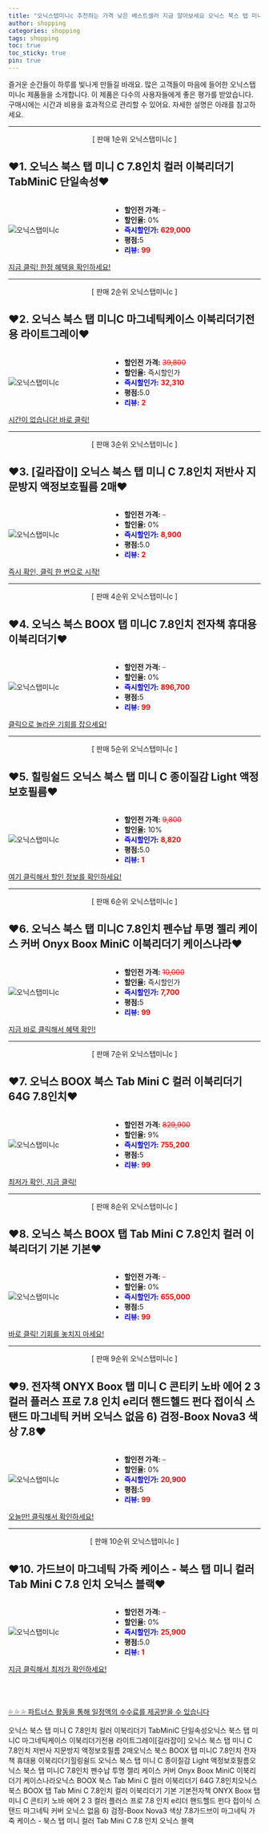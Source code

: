 ```yaml
---
title: "오닉스탭미니c 추천하는 가격 낮은 베스트셀러 지금 알아보세요 오닉스 북스 탭 미니 C"
author: shopping
categories: shopping
tags: shopping
toc: true
toc_sticky: true
pin: true
---
```

즐거운 순간들이 하루를 빛나게 만들길 바래요. 많은 고객들이 마음에 들어한 오닉스탭미니c 제품들을 소개합니다. 이 제품은 다수의 사용자들에게 좋은 평가를 받았습니다. 구매시에는 시간과 비용을 효과적으로 관리할 수 있어요. 자세한 설명은 아래를 참고하세요.

---
<p class="toplist" style="margin: 0 auto; display: block; width: fit-content;">[ 판매 1순위 오닉스탭미니c ]</p>

<h2><strong>❤️1. 오닉스 북스 탭 미니 C 7.8인치 컬러 이북리더기 TabMiniC 단일속성❤️</strong></h2>

<div style="display: flex; align-items: center;">
    <div style="flex: 0.4;">
        <img src="https://thumbnail6.coupangcdn.com/thumbnails/remote/230x230ex/image/vendor_inventory/5002/6703bfc0f66ea296d32c68222ad64bbf22da78373b139df78f9c2a8d379f.jpg" alt="오닉스탭미니c" style="max-width: 100%;">
    </div>
    <div style="flex: 0.6; margin-left: 10px;">
        <ul>
            <li><strong>할인전 가격:</strong> <del style="color: red;">-</del></li>
            <li><strong>할인율:</strong> 0%</li>
            <li><span style='color:blue'><strong>즉시할인가:</strong></span> <span style='color:red'><strong>629,000</strong></span></li>
            <li><strong>평점:</strong>5</li>
            <li><span style='color:blue'><strong>리뷰:</strong></span> <span style='color:red'><strong>99</strong></span></li>
        </ul>
    </div>
</div>
<div class="center">
    <a href="https://William4Davisa.github.io?lptag=AF9450613&subid=githubio&pageKey=7956635622&traceid=V0-153&itemId=21984187792&vendorItemId=89031784271" class="myButton">
        지금 클릭! 한정 혜택을 확인하세요!
    </a>
</div>


---
<p class="toplist" style="margin: 0 auto; display: block; width: fit-content;">[ 판매 2순위 오닉스탭미니c ]</p>

<h2><strong>❤️2. 오닉스 북스 탭 미니C 마그네틱케이스 이북리더기전용 라이트그레이❤️</strong></h2>

<div style="display: flex; align-items: center;">
    <div style="flex: 0.4;">
        <img src="https://thumbnail6.coupangcdn.com/thumbnails/remote/230x230ex/image/vendor_inventory/91b6/bc430c1f7389a8720a26d7dd063506fd91c384b1686354254085c7c44852.jpg" alt="오닉스탭미니c" style="max-width: 100%;">
    </div>
    <div style="flex: 0.6; margin-left: 10px;">
        <ul>
            <li><strong>할인전 가격:</strong> <del style="color: red;">39,800</del></li>
            <li><strong>할인율:</strong> 즉시할인가</li>
            <li><span style='color:blue'><strong>즉시할인가:</strong></span> <span style='color:red'><strong>32,310</strong></span></li>
            <li><strong>평점:</strong>5.0</li>
            <li><span style='color:blue'><strong>리뷰:</strong></span> <span style='color:red'><strong>2</strong></span></li>
        </ul>
    </div>
</div>
<div class="center">
    <a href="https://William4Davisa.github.io?lptag=AF9450613&subid=githubio&pageKey=7755701798&traceid=V0-153&itemId=20902656818&vendorItemId=87969682485" class="myButton">
        시간이 없습니다! 바로 클릭!
    </a>
</div>


---
<p class="toplist" style="margin: 0 auto; display: block; width: fit-content;">[ 판매 3순위 오닉스탭미니c ]</p>

<h2><strong>❤️3. [길라잡이] 오닉스 북스 탭 미니 C 7.8인치 저반사 지문방지 액정보호필름 2매❤️</strong></h2>

<div style="display: flex; align-items: center;">
    <div style="flex: 0.4;">
        <img src="https://thumbnail9.coupangcdn.com/thumbnails/remote/230x230ex/image/vendor_inventory/eca1/f18672bc0e1b3111c5e5d3a4773ad1f689fbe551456b2a477f74ea903948.jpg" alt="오닉스탭미니c" style="max-width: 100%;">
    </div>
    <div style="flex: 0.6; margin-left: 10px;">
        <ul>
            <li><strong>할인전 가격:</strong> <del style="color: red;">-</del></li>
            <li><strong>할인율:</strong> 0%</li>
            <li><span style='color:blue'><strong>즉시할인가:</strong></span> <span style='color:red'><strong>8,900</strong></span></li>
            <li><strong>평점:</strong>5.0</li>
            <li><span style='color:blue'><strong>리뷰:</strong></span> <span style='color:red'><strong>2</strong></span></li>
        </ul>
    </div>
</div>
<div class="center">
    <a href="https://William4Davisa.github.io?lptag=AF9450613&subid=githubio&pageKey=7836995895&traceid=V0-153&itemId=21324766568&vendorItemId=88383868791" class="myButton">
        즉시 확인, 클릭 한 번으로 시작!
    </a>
</div>


---
<p class="toplist" style="margin: 0 auto; display: block; width: fit-content;">[ 판매 4순위 오닉스탭미니c ]</p>

<h2><strong>❤️4. 오닉스 북스 BOOX 탭 미니C 7.8인치 전자책 휴대용 이북리더기❤️</strong></h2>

<div style="display: flex; align-items: center;">
    <div style="flex: 0.4;">
        <img src="https://thumbnail10.coupangcdn.com/thumbnails/remote/230x230ex/image/vendor_inventory/8d6e/0a92b2599a5d8bf0c7e359fd72e83c383689d4d5678bf3078a513ffee6d4.jpg" alt="오닉스탭미니c" style="max-width: 100%;">
    </div>
    <div style="flex: 0.6; margin-left: 10px;">
        <ul>
            <li><strong>할인전 가격:</strong> <del style="color: red;">-</del></li>
            <li><strong>할인율:</strong> 0%</li>
            <li><span style='color:blue'><strong>즉시할인가:</strong></span> <span style='color:red'><strong>896,700</strong></span></li>
            <li><strong>평점:</strong>5</li>
            <li><span style='color:blue'><strong>리뷰:</strong></span> <span style='color:red'><strong>99</strong></span></li>
        </ul>
    </div>
</div>
<div class="center">
    <a href="https://William4Davisa.github.io?lptag=AF9450613&subid=githubio&pageKey=8248348059&traceid=V0-153&itemId=23742919404&vendorItemId=90767506392" class="myButton">
        클릭으로 놀라운 기회를 잡으세요!
    </a>
</div>


---
<p class="toplist" style="margin: 0 auto; display: block; width: fit-content;">[ 판매 5순위 오닉스탭미니c ]</p>

<h2><strong>❤️5. 힐링쉴드 오닉스 북스 탭 미니 C 종이질감 Light 액정보호필름❤️</strong></h2>

<div style="display: flex; align-items: center;">
    <div style="flex: 0.4;">
        <img src="https://thumbnail9.coupangcdn.com/thumbnails/remote/230x230ex/image/vendor_inventory/cd03/4a27fd34a00990db3c76170681bf63e3ea09eb9f7936eaab9aebe1d0abae.jpg" alt="오닉스탭미니c" style="max-width: 100%;">
    </div>
    <div style="flex: 0.6; margin-left: 10px;">
        <ul>
            <li><strong>할인전 가격:</strong> <del style="color: red;">9,800</del></li>
            <li><strong>할인율:</strong> 10%</li>
            <li><span style='color:blue'><strong>즉시할인가:</strong></span> <span style='color:red'><strong>8,820</strong></span></li>
            <li><strong>평점:</strong>5.0</li>
            <li><span style='color:blue'><strong>리뷰:</strong></span> <span style='color:red'><strong>1</strong></span></li>
        </ul>
    </div>
</div>
<div class="center">
    <a href="https://William4Davisa.github.io?lptag=AF9450613&subid=githubio&pageKey=7473929522&traceid=V0-153&itemId=19507532341&vendorItemId=86616478023" class="myButton">
        여기 클릭해서 할인 정보를 확인하세요!
    </a>
</div>


---
<p class="toplist" style="margin: 0 auto; display: block; width: fit-content;">[ 판매 6순위 오닉스탭미니c ]</p>

<h2><strong>❤️6. 오닉스 북스 탭 미니C 7.8인치 펜수납 투명 젤리 케이스 커버 Onyx Boox MiniC 이북리더기 케이스나라❤️</strong></h2>

<div style="display: flex; align-items: center;">
    <div style="flex: 0.4;">
        <img src="https://thumbnail8.coupangcdn.com/thumbnails/remote/230x230ex/image/vendor_inventory/aec3/dbbb4baacf6edb8840ce907ecb3270b1fa9b0640f9e78a45cffe0b514266.jpg" alt="오닉스탭미니c" style="max-width: 100%;">
    </div>
    <div style="flex: 0.6; margin-left: 10px;">
        <ul>
            <li><strong>할인전 가격:</strong> <del style="color: red;">10,000</del></li>
            <li><strong>할인율:</strong> 즉시할인가</li>
            <li><span style='color:blue'><strong>즉시할인가:</strong></span> <span style='color:red'><strong>7,700</strong></span></li>
            <li><strong>평점:</strong>5</li>
            <li><span style='color:blue'><strong>리뷰:</strong></span> <span style='color:red'><strong>99</strong></span></li>
        </ul>
    </div>
</div>
<div class="center">
    <a href="https://William4Davisa.github.io?lptag=AF9450613&subid=githubio&pageKey=8218758927&traceid=V0-153&itemId=23614304535&vendorItemId=90639929284" class="myButton">
        지금 바로 클릭해서 혜택 확인!
    </a>
</div>


---
<p class="toplist" style="margin: 0 auto; display: block; width: fit-content;">[ 판매 7순위 오닉스탭미니c ]</p>

<h2><strong>❤️7. 오닉스 BOOX 북스 Tab Mini C 컬러 이북리더기 64G 7.8인치❤️</strong></h2>

<div style="display: flex; align-items: center;">
    <div style="flex: 0.4;">
        <img src="https://thumbnail7.coupangcdn.com/thumbnails/remote/230x230ex/image/vendor_inventory/f14b/9cc1a1d87cc79cc135174b6b187350e9d515a8608978088aa8d09a93497b.jpg" alt="오닉스탭미니c" style="max-width: 100%;">
    </div>
    <div style="flex: 0.6; margin-left: 10px;">
        <ul>
            <li><strong>할인전 가격:</strong> <del style="color: red;">829,900</del></li>
            <li><strong>할인율:</strong> 9%</li>
            <li><span style='color:blue'><strong>즉시할인가:</strong></span> <span style='color:red'><strong>755,200</strong></span></li>
            <li><strong>평점:</strong>5</li>
            <li><span style='color:blue'><strong>리뷰:</strong></span> <span style='color:red'><strong>99</strong></span></li>
        </ul>
    </div>
</div>
<div class="center">
    <a href="https://William4Davisa.github.io?lptag=AF9450613&subid=githubio&pageKey=7891102214&traceid=V0-153&itemId=21604979078&vendorItemId=88656449385" class="myButton">
        최저가 확인, 지금 클릭!
    </a>
</div>


---
<p class="toplist" style="margin: 0 auto; display: block; width: fit-content;">[ 판매 8순위 오닉스탭미니c ]</p>

<h2><strong>❤️8. 오닉스 북스 BOOX 탭 Tab Mini C 7.8인치 컬러 이북리더기 기본 기본❤️</strong></h2>

<div style="display: flex; align-items: center;">
    <div style="flex: 0.4;">
        <img src="https://thumbnail7.coupangcdn.com/thumbnails/remote/230x230ex/image/vendor_inventory/2f17/bbcf9a9874f6f539aff0fa9873d16b20b6b9fcf4c8a9b15a75e0941decea.jpg" alt="오닉스탭미니c" style="max-width: 100%;">
    </div>
    <div style="flex: 0.6; margin-left: 10px;">
        <ul>
            <li><strong>할인전 가격:</strong> <del style="color: red;">-</del></li>
            <li><strong>할인율:</strong> 0%</li>
            <li><span style='color:blue'><strong>즉시할인가:</strong></span> <span style='color:red'><strong>655,000</strong></span></li>
            <li><strong>평점:</strong>5</li>
            <li><span style='color:blue'><strong>리뷰:</strong></span> <span style='color:red'><strong>99</strong></span></li>
        </ul>
    </div>
</div>
<div class="center">
    <a href="https://William4Davisa.github.io?lptag=AF9450613&subid=githubio&pageKey=8168854705&traceid=V0-153&itemId=23320080973&vendorItemId=90351884019" class="myButton">
        바로 클릭! 기회를 놓치지 마세요!
    </a>
</div>


---
<p class="toplist" style="margin: 0 auto; display: block; width: fit-content;">[ 판매 9순위 오닉스탭미니c ]</p>

<h2><strong>❤️9. 전자책 ONYX Boox 탭 미니 C 콘티키 노바 에어 2 3 컬러 플러스 프로 7.8 인치 e리더 핸드헬드 펀다 접이식 스탠드 마그네틱 커버 오닉스 없음 6) 검정-Boox Nova3 색상 7.8❤️</strong></h2>

<div style="display: flex; align-items: center;">
    <div style="flex: 0.4;">
        <img src="https://thumbnail10.coupangcdn.com/thumbnails/remote/230x230ex/image/vendor_inventory/5685/9facd62c12f1641cfb5f222399fce7aadfe1a7ef0088ba83f99c783b38e0.jpg" alt="오닉스탭미니c" style="max-width: 100%;">
    </div>
    <div style="flex: 0.6; margin-left: 10px;">
        <ul>
            <li><strong>할인전 가격:</strong> <del style="color: red;">-</del></li>
            <li><strong>할인율:</strong> 0%</li>
            <li><span style='color:blue'><strong>즉시할인가:</strong></span> <span style='color:red'><strong>20,900</strong></span></li>
            <li><strong>평점:</strong>5</li>
            <li><span style='color:blue'><strong>리뷰:</strong></span> <span style='color:red'><strong>99</strong></span></li>
        </ul>
    </div>
</div>
<div class="center">
    <a href="https://William4Davisa.github.io?lptag=AF9450613&subid=githubio&pageKey=8235097534&traceid=V0-153&itemId=23704641005&vendorItemId=90729642182" class="myButton">
        오늘만! 클릭해서 확인하세요!
    </a>
</div>


---
<p class="toplist" style="margin: 0 auto; display: block; width: fit-content;">[ 판매 10순위 오닉스탭미니c ]</p>

<h2><strong>❤️10. 가드브이 마그네틱 가죽 케이스 - 북스 탭 미니 컬러 Tab Mini C 7.8 인치 오닉스 블랙❤️</strong></h2>

<div style="display: flex; align-items: center;">
    <div style="flex: 0.4;">
        <img src="https://thumbnail7.coupangcdn.com/thumbnails/remote/230x230ex/image/vendor_inventory/67d7/9146616201e39030746e85a6be2d40f8767ab040871e756d3f845f95036f.jpg" alt="오닉스탭미니c" style="max-width: 100%;">
    </div>
    <div style="flex: 0.6; margin-left: 10px;">
        <ul>
            <li><strong>할인전 가격:</strong> <del style="color: red;">-</del></li>
            <li><strong>할인율:</strong> 0%</li>
            <li><span style='color:blue'><strong>즉시할인가:</strong></span> <span style='color:red'><strong>25,900</strong></span></li>
            <li><strong>평점:</strong>5.0</li>
            <li><span style='color:blue'><strong>리뷰:</strong></span> <span style='color:red'><strong>1</strong></span></li>
        </ul>
    </div>
</div>
<div class="center">
    <a href="https://William4Davisa.github.io?lptag=AF9450613&subid=githubio&pageKey=8065663537&traceid=V0-153&itemId=22682939739&vendorItemId=89718894019" class="myButton">
        지금 클릭해서 최저가 확인하세요!
    </a>
</div>

<br><br><br>[💦 💦 💦 파트너스 활동을 통해 일정액의 수수료를 제공받을 수 있습니다](https://link.coupang.com/a/bcpT2c)<br><br>오닉스 북스 탭 미니 C 7.8인치 컬러 이북리더기 TabMiniC 단일속성오닉스 북스 탭 미니C 마그네틱케이스 이북리더기전용 라이트그레이[길라잡이] 오닉스 북스 탭 미니 C 7.8인치 저반사 지문방지 액정보호필름 2매오닉스 북스 BOOX 탭 미니C 7.8인치 전자책 휴대용 이북리더기힐링쉴드 오닉스 북스 탭 미니 C 종이질감 Light 액정보호필름오닉스 북스 탭 미니C 7.8인치 펜수납 투명 젤리 케이스 커버 Onyx Boox MiniC 이북리더기 케이스나라오닉스 BOOX 북스 Tab Mini C 컬러 이북리더기 64G 7.8인치오닉스 북스 BOOX 탭 Tab Mini C 7.8인치 컬러 이북리더기 기본 기본전자책 ONYX Boox 탭 미니 C 콘티키 노바 에어 2 3 컬러 플러스 프로 7.8 인치 e리더 핸드헬드 펀다 접이식 스탠드 마그네틱 커버 오닉스 없음 6) 검정-Boox Nova3 색상 7.8가드브이 마그네틱 가죽 케이스 - 북스 탭 미니 컬러 Tab Mini C 7.8 인치 오닉스 블랙